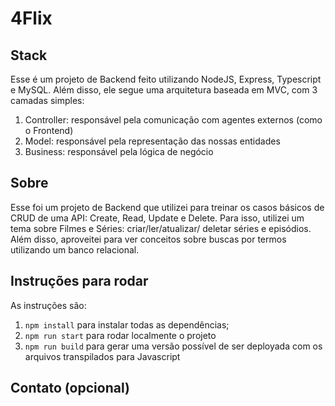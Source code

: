 # 4Flix

## Stack

Esse é um projeto de Backend feito utilizando NodeJS, Express, Typescript
e MySQL. Além disso, ele segue uma arquitetura baseada em MVC, com 3 camadas
simples:

1. Controller: responsável pela comunicação com agentes externos
   (como o Frontend)
1. Model: responsável pela representação das nossas entidades
1. Business: responsável pela lógica de negócio

## Sobre

Esse foi um projeto de Backend que utilizei para treinar os casos básicos
de CRUD de uma API: Create, Read, Update e Delete.
Para isso, utilizei um tema sobre Filmes e Séries: criar/ler/atualizar/
deletar séries e episódios. Além disso, aproveitei para ver conceitos sobre
buscas por termos utilizando um banco relacional.

## Instruções para rodar

As instruções são:

1. `npm install` para instalar todas as dependências;
1. `npm run start` para rodar localmente o projeto
1. `npm run build` para gerar uma versão possível de ser deployada com
   os arquivos transpilados para Javascript

## Contato (opcional)

<seu nome>
<seu email>
<seu celular>

